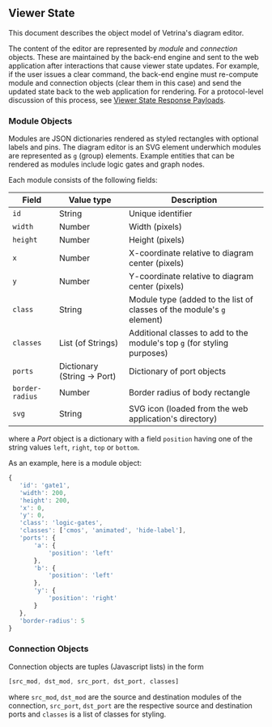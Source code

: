 ## Viewer State

This document describes the object model of Vetrina's diagram editor.

The content of the editor are represented by _module_ and _connection_
objects. These are maintained by the back-end engine and sent to the web
application after interactions that cause viewer state updates. For example,
if the user issues a clear command, the back-end engine must re-compute module
and connection objects (clear them in this case) and send the updated state
back to the web application for rendering. For a protocol-level discussion of
this process, see [Viewer State Response Payloads](https://github.com/xprova/vetrina/blob/master/doc/protocol.md#files).

### Module Objects

Modules are JSON dictionaries rendered as styled rectangles with optional
labels and pins. The diagram editor is an SVG element underwhich modules are
represented as `g` (group) elements. Example entities that can be rendered as
modules include logic gates and graph nodes.

Each module consists of the following fields:

Field           | Value type                  | Description
--------        | --------------------------- | -----------
`id`            | String                      | Unique identifier
`width`         | Number                      | Width (pixels)
`height`        | Number                      | Height (pixels)
`x`             | Number                      | X-coordinate relative to diagram center (pixels)
`y`             | Number                      | Y-coordinate relative to diagram center (pixels)
`class`         | String                      | Module type (added to the list of classes of the module's `g` element)
`classes`       | List (of Strings)           | Additional classes to add to the module's top `g` (for styling purposes)
`ports`         | Dictionary (String -> Port) | Dictionary of port objects
`border-radius` | Number                      | Border radius of body rectangle
`svg`           | String                      | SVG icon (loaded from the web application's directory)

where a _Port_ object is a dictionary with a field `position` having one of
the string values `left`, `right`, `top` or `bottom`.

As an example, here is a module object:

 ```javascript
 {
    'id': 'gate1',
    'width': 200,
    'height': 200,
    'x': 0,
    'y': 0,
    'class': 'logic-gates',
    'classes': ['cmos', 'animated', 'hide-label'],
    'ports': {
        'a': {
            'position': 'left'
        },
        'b': {
            'position': 'left'
        },
        'y': {
            'position': 'right'
        }
    },
    'border-radius': 5
 }
 ```

### Connection Objects

Connection objects are tuples (Javascript lists) in the form

```javascript
[src_mod, dst_mod, src_port, dst_port, classes]
```

where `src_mod`, `dst_mod` are the source and destination modules of the
connection, `src_port`, `dst_port` are the respective source and destination
ports and `classes` is a list of classes for styling.
